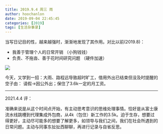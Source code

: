 ```yaml
---
title: 2019.9.4 周三 雨
author: hoochanlon
date: 2019-09-04 22:45:45
categories: [2019]
tags: [生活杂事录]
---
```

当写日记目的性，越来越强时，渐渐地发现了其作用。对比以前(2019.8)：

* 我善于管理个人的日常开销 （小狗钱钱）
* 负责、不拖沓、善于花时间研究问题 （硬件加速）

![](https://i.postimg.cc/pXhdbWXg/Snipaste-2019-08-29-22-43-52.png)

今天，又学到一招：大雨、路程远导致超时旷工，借用外出已结束但没及时提醒的空子由： 请假->因公外出；保住了3.6k一定的月工资。

<!-- more -->

---

2021.4.4 评：

准确来说是从这个时间点开始，有主动思考意识的思维处理事情。恰好是从富士康流水线跳槽到代理集成外包商，从4k（包住）新工作的3.5k。迫于生存，想要过得更好，主动尽可能多的想要了解更多，如领导与我们之间，我们在社会所遇到的日常问题。主动与同事东扯扯西聊聊，再进行记录与自省反思。
